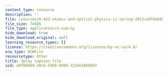 ```yaml
---
content_type: resource
description: ''
file: /courses/8-422-atomic-and-optical-physics-ii-spring-2013/e0f0d48920c655699460325de2866687_s83SihcFfYo.srt
file_size: 74485
file_type: application/x-subrip
hide_download: true
hide_download_original: null
learning_resource_types: []
license: https://creativecommons.org/licenses/by-nc-sa/4.0/
ocw_type: OCWFile
resourcetype: Other
title: 3play caption file
uid: e0f0d489-20c6-5569-9460-325de2866687
---
```

